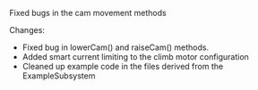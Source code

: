 Fixed bugs in the cam movement methods

Changes:
- Fixed bug in lowerCam() and raiseCam() methods.
- Added smart current limiting to the climb motor configuration
- Cleaned up example code in the files derived from the ExampleSubsystem